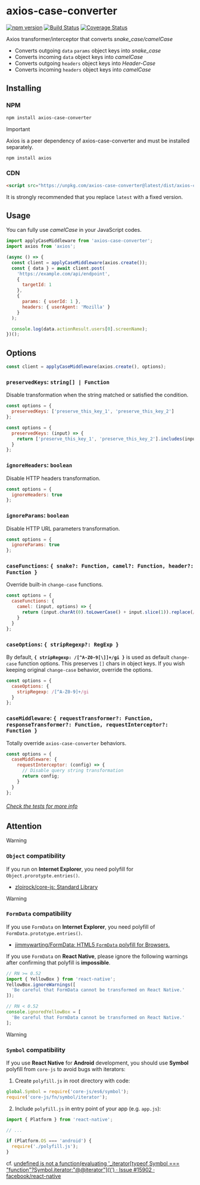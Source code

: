 # axios-case-converter

[![npm version](https://badge.fury.io/js/axios-case-converter.svg)](https://badge.fury.io/js/axios-case-converter)
[![Build Status](https://github.com/mpyw/axios-case-converter/actions/workflows/ci.yml/badge.svg?branch=master)](https://github.com/mpyw/axios-case-converter/actions)
[![Coverage Status](https://coveralls.io/repos/github/mpyw/axios-case-converter/badge.svg?branch=master)](https://coveralls.io/github/mpyw/axios-case-converter?branch=master)

Axios transformer/interceptor that converts _snake_case/camelCase_

- Converts outgoing `data` `params` object keys into _snake_case_
- Converts incoming `data` object keys into _camelCase_
- Converts outgoing `headers` object keys into _Header-Case_
- Converts incoming `headers` object keys into _camelCase_

## Installing

### NPM

```bash
npm install axios-case-converter
```

> [!IMPORTANT]
>
> Axios is a peer dependency of axios-case-converter and must be installed separately.
>
> ```bash
> npm install axios
> ```

### CDN

```html
<script src="https://unpkg.com/axios-case-converter@latest/dist/axios-case-converter.min.js"></script>
```

It is strongly recommended that you replace `latest` with a fixed version.

## Usage

You can fully use _camelCase_ in your JavaScript codes.

```js
import applyCaseMiddleware from 'axios-case-converter';
import axios from 'axios';

(async () => {
  const client = applyCaseMiddleware(axios.create());
  const { data } = await client.post(
    'https://example.com/api/endpoint',
    {
      targetId: 1
    },
    {
      params: { userId: 1 },
      headers: { userAgent: 'Mozilla' }
    }
  );

  console.log(data.actionResult.users[0].screenName);
})();
```

## Options

```js
const client = applyCaseMiddleware(axios.create(), options);
```

### `preservedKeys`: `string[] | Function`

Disable transformation when the string matched or satisfied the condition.

```js
const options = {
  preservedKeys: ['preserve_this_key_1', 'preserve_this_key_2']
};
```

```js
const options = {
  preservedKeys: (input) => {
    return ['preserve_this_key_1', 'preserve_this_key_2'].includes(input);
  }
};
```

### `ignoreHeaders`: `boolean`

Disable HTTP headers transformation.

```js
const options = {
  ignoreHeaders: true
};
```

### `ignoreParams`: `boolean`

Disable HTTP URL  parameters transformation.

```js
const options = {
  ignoreParams: true
};
```

### `caseFunctions`: `{ snake?: Function, camel?: Function, header?: Function }`

Override built-in `change-case` functions.

```js
const options = {
  caseFunctions: {
    camel: (input, options) => {
      return (input.charAt(0).toLowerCase() + input.slice(1)).replace(/[-_](.)/g, (match, group1) => group1.toUpperCase());
    }
  }
};
```


### `caseOptions`: `{ stripRegexp?: RegExp }`

By default, **`{ stripRegexp: /[^A-Z0-9[\]]+/gi }`** is used as default `change-case` function options.
This preserves `[]` chars in object keys.
If you wish keeping original `change-case` behavior, override the options.

```js
const options = {
  caseOptions: {
    stripRegexp: /[^A-Z0-9]+/gi
  }
};
```

### `caseMiddleware`: `{ requestTransformer?: Function, responseTransformer?: Function, requestInterceptor?: Function }`

Totally override `axios-case-converter` behaviors.

```js
const options = {
  caseMiddleware: {
    requestInterceptor: (config) => {
      // Disable query string transformation
      return config;
    }
  }
};
```

###### [Check the tests for more info](test)

## Attention

> [!WARNING]
> ### `Object` compatibility
>
> If you run on **Internet Explorer**, you need polyfill for `Object.prorotypte.entries()`.
>
> - [zloirock/core-js: Standard Library](https://github.com/zloirock/core-js)

> [!WARNING]
> ### `FormData` compatibility
>
> If you use `FormData` on **Internet Explorer**, you need polyfill of `FormData.prototype.entries()`.
>
> - [jimmywarting/FormData: HTML5 `FormData` polyfill for Browsers.](https://github.com/jimmywarting/FormData)
>
> If you use `FormData` on **React Native**, please ignore the following warnings after confirming that polyfill is **impossible**.
>
> ```js
> // RN >= 0.52
> import { YellowBox } from 'react-native';
> YellowBox.ignoreWarnings([
>   'Be careful that FormData cannot be transformed on React Native.'
> ]);
> 
> // RN < 0.52
> console.ignoredYellowBox = [
>   'Be careful that FormData cannot be transformed on React Native.'
> ];
> ```

> [!WARNING]
> ### `Symbol` compatibility
>
> If you use **React Native** for **Android** development, you should use **Symbol** polyfill from `core-js` to avoid bugs with iterators:
>
> 1. Create `polyfill.js` in root directory with code:
>
> ```js
> global.Symbol = require('core-js/es6/symbol');
> require('core-js/fn/symbol/iterator');
> ```
>
> 2. Include `polyfill.js` in entry point of your app (e.g. `app.js`):
>
> ```js
> import { Platform } from 'react-native';
>
> // ...
>
> if (Platform.OS === 'android') {
>   require('./polyfill.js');
> }
> ```
>
> cf. [undefined is not a function(evaluating '_iterator\[typeof Symbol === "function"?Symbol.iterator:"@@iterator"\]()') · Issue #15902 · facebook/react-native](https://github.com/facebook/react-native/issues/15902)
